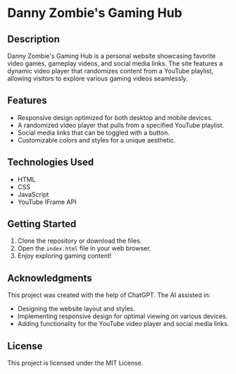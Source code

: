 # Danny Zombie's Gaming Hub

## Description
Danny Zombie's Gaming Hub is a personal website showcasing favorite video games, gameplay videos, and social media links. The site features a dynamic video player that randomizes content from a YouTube playlist, allowing visitors to explore various gaming videos seamlessly.

## Features
- Responsive design optimized for both desktop and mobile devices.
- A randomized video player that pulls from a specified YouTube playlist.
- Social media links that can be toggled with a button.
- Customizable colors and styles for a unique aesthetic.

## Technologies Used
- HTML
- CSS
- JavaScript
- YouTube IFrame API

## Getting Started
1. Clone the repository or download the files.
2. Open the `index.html` file in your web browser.
3. Enjoy exploring gaming content!

## Acknowledgments
This project was created with the help of ChatGPT. The AI assisted in:
- Designing the website layout and styles.
- Implementing responsive design for optimal viewing on various devices.
- Adding functionality for the YouTube video player and social media links.

## License
This project is licensed under the MIT License.
